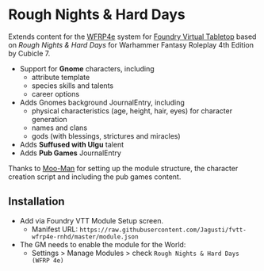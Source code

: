 # Rough Nights & Hard Days

Extends content for the [WFRP4e](https://github.com/CatoThe1stElder/WFRP-4th-Edition-FoundryVTT) system  for [Foundry Virtual Tabletop](https://foundryvtt.com/) based on *Rough Nights &amp; Hard Days* for Warhammer Fantasy Roleplay 4th Edition by Cubicle 7.

* Support for **Gnome** characters, including 
  * attribute template
  * species skills and talents 
  * career options
* Adds Gnomes background JournalEntry, including 
  * physical characteristics (age, height, hair, eyes) for character generation
  * names and clans
  * gods (with blessings, strictures and miracles)
* Adds **Suffused with Ulgu** talent
* Adds **Pub Games** JournalEntry

Thanks to [Moo-Man](https://github.com/moo-man) for setting up the module structure, the character creation script and including the pub games content.

## Installation 
* Add via Foundry VTT Module Setup screen. 
  * Manifest URL: `https://raw.githubusercontent.com/Jagusti/fvtt-wfrp4e-rnhd/master/module.json`
* The GM needs to enable the module for the World: 
  * Settings > Manage Modules > check `Rough Nights & Hard Days  (WFRP 4e)` 
